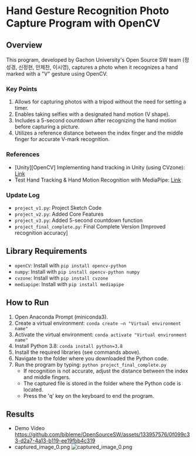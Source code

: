 # Hand Gesture Recognition Photo Capture Program with OpenCV

## Overview
This program, developed by Gachon University's Open Source SW team (정성경, 신정현, 안제찬, 이시영), captures a photo when it recognizes a hand marked with a "V" gesture using OpenCV.

### Key Points
1. Allows for capturing photos with a tripod without the need for setting a timer.
2. Enables taking selfies with a designated hand motion (V shape).
3. Includes a 5-second countdown after recognizing the hand motion before capturing a picture.
4. Utilizes a reference distance between the index finger and the middle finger for accurate V-mark recognition.

### References
- [Unity][OpenCV] Implementing hand tracking in Unity (using CVzone): [Link](https://blog.naver.com/jeongmin062/223274596058)
- Test Hand Tracking & Hand Motion Recognition with MediaPipe: [Link](https://vrworld.tistory.com/12)

### Update Log
- `project_v1.py`: Project Sketch Code
- `project_v2.py`: Added Core Features
- `project_v3.py`: Added 5-second countdown function
- `project_final_complete.py`: Final Complete Version [Improved recognition accuracy]

## Library Requirements
- `openCV`: Install with `pip install opencv-python`
- `numpy`: Install with `pip install opencv-python numpy`
- `cvzone`: Install with `pip install cvzone`
- `mediapipe`: Install with `pip install mediapipe`

## How to Run
1. Open Anaconda Prompt (miniconda3).
2. Create a virtual environment: `conda create –n "Virtual environment name"`
3. Activate the virtual environment: `conda activate "Virtual environment name"`
4. Install Python 3.8: `conda install python=3.8`
5. Install the required libraries (see commands above).
6. Navigate to the folder where you downloaded the Python code.
7. Run the program by typing: `python project_final_complete.py`
   - If recognition is not accurate, adjust the distance between the index and middle fingers.
   - The captured file is stored in the folder where the Python code is located.
   - Press the 'q' key on the keyboard to end the program.

## Results
- Demo Video
https://github.com/bibleme/OpenSourceSW/assets/133957576/0f099c33-d2a7-4a13-b119-ee19fbb4c319
- captured_image_0.png
![captured_image_0.png](https://github.com/bibleme/OpenSourceSW/assets/133957576/27524d32-a5a0-47f3-84b1-a13de9c032a5)
